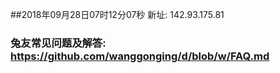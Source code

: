 ##2018年09月28日07时12分07秒 新址: 142.93.175.81
### 兔友常见问题及解答: https://github.com/wanggonging/d/blob/w/FAQ.md
